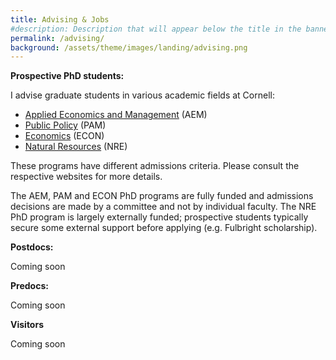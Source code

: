 ```yaml
---
title: Advising & Jobs
#description: Description that will appear below the title in the banner
permalink: /advising/
background: /assets/theme/images/landing/advising.png
---
```


**Prospective PhD students:** 

I advise graduate students in various academic fields at Cornell: 
- [Applied Economics and Management](https://dyson.cornell.edu/programs/graduate/phd/) (AEM)
- [Public Policy](https://publicpolicy.cornell.edu/phd/) (PAM)
- [Economics](https://economics.cornell.edu/prospective-incoming-grad-students) (ECON)
- [Natural Resources](https://cals.cornell.edu/natural-resources-environment/degrees-programs/graduate) (NRE) 

These programs have different admissions criteria. Please consult the respective websites for more details.

The AEM, PAM and ECON PhD programs are fully funded and admissions decisions are made by a committee and not by individual faculty. The NRE PhD program is largely externally funded; prospective students typically secure some external support before applying (e.g. Fulbright scholarship).

**Postdocs:** 

Coming soon

**Predocs:** 

Coming soon

**Visitors**

Coming soon
